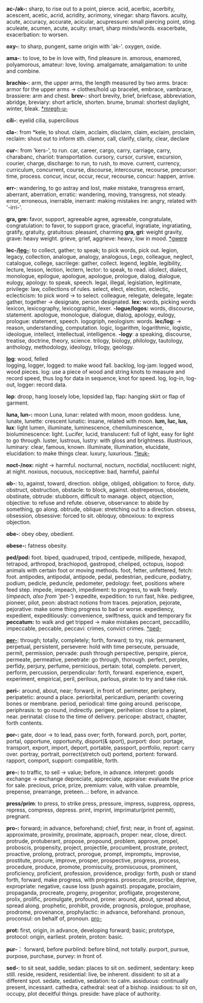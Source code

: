 **ac-/ak-:** sharp, to rise out to a point, pierce.
acid, acerbic, acerbity, acescent, acetic, acrid, acridity, acrimony, vinegar: sharp flavors.
acuity, acute, accuracy, accurate, acicular, acupressure: small piercing point, sting.
aculeate, acumen, acute, acuity: smart, sharp minds/words.
exacerbate, exacerbation: to worsen.

**oxy-**: to sharp, pungent, same origin with 'ak-'.
oxygen, oxide.

**ama-**: to love, to be in love with, find pleasure in.
amorous, enamored, polyamorous, amateur: love, loving.
amalgamate, amalgamation: to unite and combine.

**brachio-**: arm, the upper arms, the length measured by two arms.
brace: armor for the upper arms $\rightarrow$ clothes/hold up
bracelet, embrace, vambrace, brassiere: arm and chest.
**brev-**: short
brevity, brief, briefcase, abbreviation, abridge, breviary: short article, shorten.
brume, brumal: shortest daylight, winter, bleak.
[*mregh-u-](https://www.etymonline.com/word/*mregh-u-)

**cili-**: eyelid
cilia, supercilious

**cla-**: from \*kele, to shout.
claim, acclaim, disclaim, claim, exclaim, proclaim, reclaim: shout out to inform sth.
clamor, call, clarify, clarity, clear, declare

**cur-**: from 'kers-', to run.
car, career, cargo, carry, carriage, carry, charabanc, chariot: transportation.
cursory, cursor, cursive, excursion, courier, charge, discharge: to run, to rush, to move.
current, currency, curriculum, concurrent, course, discourse, intercourse, recourse, precursor: time, process.
concur, incur, occur, recur, recourse, concur: happen, arrive.

**err-**: wandering, to go astray and lost, make mistake, transgress
errant, aberrant, aberration, erratic: wandering, moving, transgress, not steady.
error, erroneous, inerrable, inerrant: making mistakes
ire: angry, related with '-irri-'.

**gra, gre:** favor, support, agreeable
agree, agreeable, congratulate, congratulation: to favor, to support
grace, graceful, ingratiate, ingratiating, gratify, gratuity, gratuitous: pleasant, charming
**gra, gri**: weight
gravity, grave: heavy weight.
grieve, grief, aggrieve: heavy, low in mood.
[\*gwere](https://www.etymonline.com/word/*gwere-)

**lec-/[leg-](https://www.etymonline.com/word/*leg-#etymonline_v_52572)**: to collect, gather; to speak; to pick words, pick out.
legion, legacy, collection, analogue, analogy, analogous, Lego, colleague, neglect, catalogue, college, sacrilege: gather, collect.
legend, legible, legibility, lecture, lesson, lection, lectern, lector: to speak, to read.
idiolect, dialect, monologue, epilogue, apologue, apologue, prologue, dialog, dialogue, eulogy, apology:  to speak, speech.
legal, illegal, legislation, legitimate, privilege: law, collections of rules.
select, elect, election, eclectic, eclecticism: to pick word $\rightarrow$ to select. 
colleague, relegate, delegate, legate: gather, together $\rightarrow$ designate, person designated.
**lex:** words, picking words
lexicon, lexicography, lexicographic, lexer.
**-logue/logos:** words, discourse, statement.
apologue, monologue,  dialogue, dialog, apology, eulogy, prologue: statement, speech.
logogriph, neologism: words.
**lec/log:** $\rightarrow$ reason, understanding, computation.
logic, logarithm, logarithmic, logistic, ideologue, intellect, intellectual, intelligence.
**-logy**: a speaking, discourse, treatise, doctrine, theory, science.
trilogy, biology, philology, tautology, anthology, methodology, ideology, trilogy, geology.

**[log](https://www.etymonline.com/search?q=log)**: wood, felled  
logging, logger, logged: to make wood fall.
backlog, log-jam: logged wood, wood pieces.
log: use a piece of wood and string knots to measure and record speed, thus log for data in sequence, knot for speed.
log, log-in, log-out, logger: record data. 

**lop**: droop, hang loosely
lobe, lopsided
lap, flap: hanging skirt or flap of garment.

**luna, lun-:** moon
Luna, lunar: related with moon, moon goddess.
lune, lunate, lunette: crescent
lunatic: insane, related with moon.
**lum, luc, lus, lux**: light
lumen, illuminate, luminescence, chemiluminescence, bioluminescence: light.
Lucifer, lucid, translucent: full of light, easy for light to go through.
luster, lustrous, lustry: with gloss and brightness.
illustrious, luminary: clear, famous, known.
illuminate, illumination, elucidate, elucidation: to make things clear.
luxury, luxurious.
[\*leuk-](https://www.etymonline.com/word/*leuk-)

**noct-/nox:** night $\rightarrow$ harmful.
nocturnal, nocturn, noctidial, noctilucent: night, at night.
noxious, nocuous, nociceptive: bad, harmful, painful

**ob-**: to, against, toward, direction.
oblige, obliged, obligation: to force, duty.
obstruct, obstruction, obstacle: to block, against.
obstreperous, obsolete, obstinate, obtrude: stubborn, difficult to manage.
object, objection, objective: to refuse and refute.
observe, observance: to abide by something, go along.
obtrude, oblique: stretching out to a direction.
obsess, obsession, obsessive: forced to sit.
obloquy, obnoxious: to express objection.

**obe-**: obey
obey, obedient.

**obese-:** fatness
obesity.

**ped/pod:** foot.
biped, quadruped, tripod, centipede, millipede, hexapod, tetrapod, arthropod, brachiopod,  gastropod, cheliped, octopus, isopod: animals with certain foot or moving methods.
foot, fetter, unfettered, fetch: foot.
antipodes, antipodal, antipode, pedal, pedestrian, pedicure, podiatry, podium, pedicle, peduncle, pedometer, pedology: feet, positions where feed step.
impede, impeach,  impediment: to progress, to walk freely. (*impeach, also from 'pet-'*)
expedite, expedition: to run fast, hike.
pedigree, pioneer, pilot, peon: abstract notions from traces.
pejoration, pejorate, pejorative: make some thing progress to bad or worse.
expediency, expedient, expeditiously: convenience, swiftness, quick and temporary fix
**peccatum:** to walk and get tripped $\rightarrow$ make mistakes
peccant, peccadillo, impeccable, peccable, peccavi: crimes, convict crimes.
[\*ped-](https://www.etymonline.com/cn/word/peccadillo)

**[per-](https://www.etymonline.com/search?q=per)**: through; totally, completely; forth, forward; to try, risk.
permanent, perpetual, persistent, persevere: hold with time
persecute, persuade, permit, permission, pervade: push through 
perspective, perspire, pierce, permeate, permeative, penetrate: go through, thorough.
perfect, perplex, perfidy, perjury, perfume, pernicious, pertain: total, complete.
pervert, perform, percussion, perpendicular: forth, forward.
experience, expert, experiment, empirical, peril, perilous, parlous, pirate: to try and take risk.

**peri-**: around, about, near; forward, in front of.
perimeter, periphery, peripatetic: around a place.
periorbital, pericardium, perianth: covering bones or membrane.
period, periodical: time going around.
periscope, periphrasis: to go round, indirectly.
perigee, perihelion: close to a planet, near.
perinatal: close to the time of delivery.
pericope: abstract, chapter, forth contents.

**por-:** gate, door $\rightarrow$ to lead, pass over; forth, forward.
porch, port, porter, portal, opportune, opportunity, disport(& sport), purport: door.
portage, transport, export, import, deport, portable, passport, portfolio, report: carry over.
portray, portrait, porrect(stretch out) portend, portent: forward.
rapport, comport, support: compatible, forth.

**pre-:** to traffic, to sell $\rightarrow$ value; before, in advance.
interpret: goods exchange $\rightarrow$ exchange
depreciate, appreciate, appraise: evaluate the price for sale.
precious, price, prize, premium: value, with value.
preamble, prepense, prearrange, preteen...: before, in advance.

**press/prim**: to press, to strike
press, pressure, impress, suppress, oppress, repress, compress, depress.
print, imprint, imprimatur(print permit), pregnant.

**pro-:** forward; in advance, beforehand; chief, first; near, in front of, against.
approximate, proximity, proximate, approach, proper: near, close, direct.
protrude, protuberant, propose, propound, problem, approve, propel, proboscis, propensity, project, projectile, procumbent, prostrate, protect, proactive, prolong, protract, prorogue, prompt, impromptu, improvise, prostitute, procure, improve, prosper, prospective, progress, process, procedure, produce, promote, promiscuity, promiscuous, prominent, proficiency, proficient, profession, providence, prodigy: forth, push or stand forth, forward, make progress, with progress.
prosecute, proscribe, deprive, expropriate: negative, cause loss (push against).
propagate, proclaim, propaganda, procreate, progeny, progenitor, profligate, progesterone, prolix, prolific, promulgate, profound, prone: around, about, spread about, spread along.
prophetic, prohibit, provide, prognosis, prologue, prophase, prodrome, provenance, prophylactic: in advance, beforehand.
pronoun, proconsul: on behalf of, pronoun.
[pro-](https://www.etymonline.com/search?q=pro)

**prot:** first, origin, in advance, developing forward; basic;
prototype, protocol: origin, earliest.
protein, proton: basic.

**pur-**： forward, before
purblind: before blind, not totally.
purport, pursue, purpose, purchase, purvey: in front of.

**sed-**: to sit
seat, saddle, sedan: places to sit on.
sediment, sedentary: keep still.
reside, resident, residential: live, be inherent.
dissident: to sit at a different spot.
sedate, sedative, sedation: to calm.
assiduous: continually present, incessant.
cathedra, cathedral: seat of a bishop.
insidious: to sit on, occupy, plot deceitful things.
preside: have place of authority.
